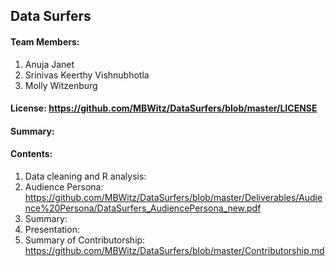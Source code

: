 ## Data Surfers

#### Team Members:
1. Anuja Janet
2. Srinivas Keerthy Vishnubhotla
3. Molly Witzenburg

#### License: https://github.com/MBWitz/DataSurfers/blob/master/LICENSE

#### Summary:


#### Contents:
1. Data cleaning and R analysis: 
2. Audience Persona: https://github.com/MBWitz/DataSurfers/blob/master/Deliverables/Audience%20Persona/DataSurfers_AudiencePersona_new.pdf
3. Summary:
4. Presentation:
5. Summary of Contributorship: https://github.com/MBWitz/DataSurfers/blob/master/Contributorship.md
